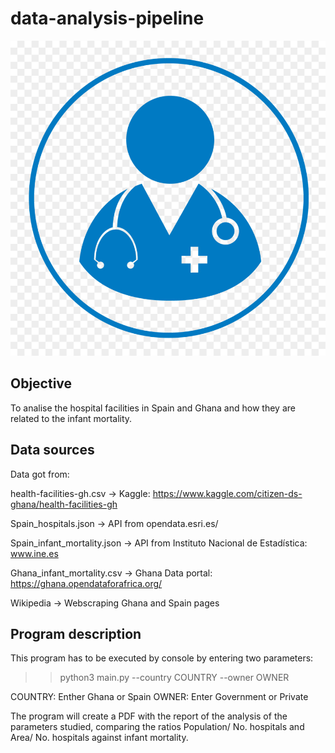 # data-analysis-pipeline

![](INPUT/image.jpg)

## Objective

To analise the hospital facilities in Spain and Ghana and how they are related to the infant mortality.


## Data sources

Data got from: 

health-facilities-gh.csv → Kaggle: https://www.kaggle.com/citizen-ds-ghana/health-facilities-gh

Spain_hospitals.json → API from opendata.esri.es/

Spain_infant_mortality.json → API from Instituto Nacional de Estadística: www.ine.es

Ghana_infant_mortality.csv → Ghana Data portal: https://ghana.opendataforafrica.org/

Wikipedia → Webscraping Ghana and Spain pages


## Program description

This program has to be executed by console by entering two parameters:
>> python3 main.py --country COUNTRY --owner OWNER

COUNTRY: Enther Ghana or Spain
OWNER: Enter Government or Private

The program will create a PDF with the report of the analysis of the parameters studied, comparing the ratios Population/ No. hospitals and Area/ No. hospitals against infant mortality.
